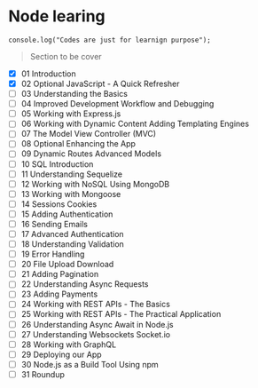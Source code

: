 # Node learing 

```JS
console.log("Codes are just for learnign purpose");
```  
 

> Section to be cover

- [x] 01 Introduction
- [x] 02 Optional JavaScript - A Quick Refresher
- [ ]  03 Understanding the Basics
- [ ]  04 Improved Development Workflow and Debugging
- [ ]  05 Working with Express.js
- [ ]  06 Working with Dynamic Content  Adding Templating Engines
- [ ]  07 The Model View Controller (MVC)
- [ ]  08 Optional Enhancing the App
- [ ]  09 Dynamic Routes  Advanced Models
- [ ]  10 SQL Introduction
- [ ]  11 Understanding Sequelize
- [ ]  12 Working with NoSQL  Using MongoDB
- [ ]  13 Working with Mongoose
- [ ]  14 Sessions  Cookies
- [ ]  15 Adding Authentication
- [ ]  16 Sending Emails
- [ ]  17 Advanced Authentication
- [ ]  18 Understanding Validation
- [ ]  19 Error Handling
- [ ]  20 File Upload  Download
- [ ]  21 Adding Pagination
- [ ]  22 Understanding Async Requests
- [ ]  23 Adding Payments
- [ ]  24 Working with REST APIs - The Basics
- [ ]  25 Working with REST APIs - The Practical Application
- [ ]  26 Understanding Async Await in Node.js
- [ ]  27 Understanding Websockets  Socket.io
- [ ]  28 Working with GraphQL  
- [ ]  29 Deploying our App  
- [ ]  30 Node.js as a Build Tool  Using npm
- [ ]  31 Roundup
